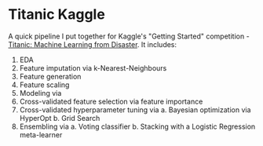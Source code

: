 # Titanic Kaggle
A quick pipeline I put together for Kaggle's "Getting Started" competition - [Titanic: Machine Learning from Disaster](https://www.kaggle.com/competitions/titanic/overview).
It includes:


1.   EDA
2.   Feature imputation via k-Nearest-Neighbours
3.   Feature generation
4.   Feature scaling
5.   Modeling via
6.   Cross-validated feature selection via feature importance
7.   Cross-validated hyperparameter tuning via
  a. Bayesian optimization via HyperOpt
  b. Grid Search
8.   Ensembling via
  a. Voting classifier
  b. Stacking with a Logistic Regression meta-learner
